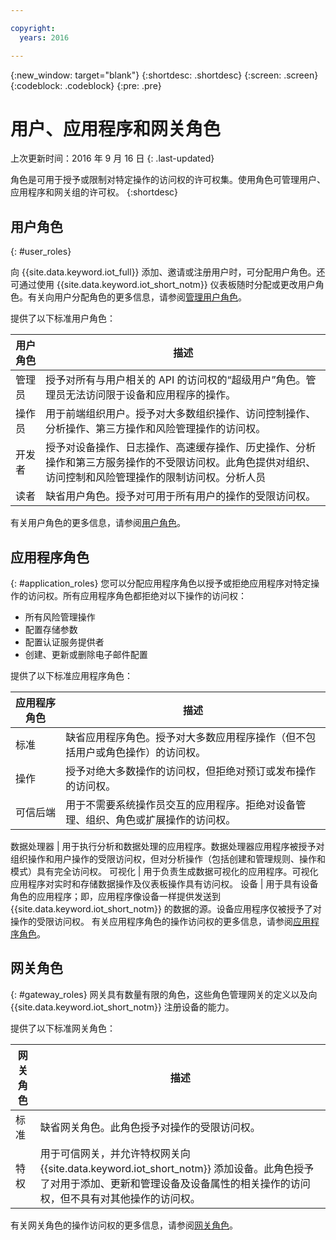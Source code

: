 ```yaml
---

copyright:
  years: 2016

---
```


{:new_window: target="blank"}
{:shortdesc: .shortdesc}
{:screen: .screen}
{:codeblock: .codeblock}
{:pre: .pre}

# 用户、应用程序和网关角色
上次更新时间：2016 年 9 月 16 日
{: .last-updated}

角色是可用于授予或限制对特定操作的访问权的许可权集。使用角色可管理用户、应用程序和网关组的许可权。
{:shortdesc}

## 用户角色
{: #user_roles}

向 {{site.data.keyword.iot_full}} 添加、邀请或注册用户时，可分配用户角色。还可通过使用 {{site.data.keyword.iot_short_notm}} 仪表板随时分配或更改用户角色。有关向用户分配角色的更多信息，请参阅[管理用户角色](managing_user_roles.html)。

提供了以下标准用户角色：

用户角色 | 描述
------------- | -------------
管理员 | 授予对所有与用户相关的 API 的访问权的“超级用户”角色。管理员无法访问限于设备和应用程序的操作。
操作员 | 用于前端组织用户。授予对大多数组织操作、访问控制操作、分析操作、第三方操作和风险管理操作的访问权。
开发者 | 授予对设备操作、日志操作、高速缓存操作、历史操作、分析操作和第三方服务操作的不受限访问权。此角色提供对组织、访问控制和风险管理操作的限制访问权。分析人员 | 授予对分析操作的访问权，包括创建、更新和删除规则、操作和模式。
读者 | 缺省用户角色。授予对可用于所有用户的操作的受限访问权。

有关用户角色的更多信息，请参阅[用户角色](reference/roles_access.html)。

## 应用程序角色
{: #application_roles}
您可以分配应用程序角色以授予或拒绝应用程序对特定操作的访问权。所有应用程序角色都拒绝对以下操作的访问权：

- 所有风险管理操作
- 配置存储参数
- 配置认证服务提供者
- 创建、更新或删除电子邮件配置

提供了以下标准应用程序角色：

应用程序角色 | 描述
------------- | -------------
标准 | 缺省应用程序角色。授予对大多数应用程序操作（但不包括用户或角色操作）的访问权。   
操作 | 授予对绝大多数操作的访问权，但拒绝对预订或发布操作的访问权。
可信后端 | 用于不需要系统操作员交互的应用程序。拒绝对设备管理、组织、角色或扩展操作的访问权。
数据处理器
 | 用于执行分析和数据处理的应用程序。数据处理器应用程序被授予对组织操作和用户操作的受限访问权，但对分析操作（包括创建和管理规则、操作和模式）具有完全访问权。
可视化 | 用于负责生成数据可视化的应用程序。可视化应用程序对实时和存储数据操作及仪表板操作具有访问权。
设备 | 用于具有设备角色的应用程序；即，应用程序像设备一样提供发送到 {{site.data.keyword.iot_short_notm}} 的数据的源。设备应用程序仅被授予了对操作的受限访问权。
有关应用程序角色的操作访问权的更多信息，请参阅[应用程序角色](reference/app_roles_access.html)。

## 网关角色
{: #gateway_roles}
网关具有数量有限的角色，这些角色管理网关的定义以及向 {{site.data.keyword.iot_short_notm}} 注册设备的能力。

提供了以下标准网关角色：

网关角色 | 描述
------------- | -------------
标准 | 缺省网关角色。此角色授予对操作的受限访问权。
特权 | 用于可信网关，并允许特权网关向 {{site.data.keyword.iot_short_notm}} 添加设备。此角色授予了对用于添加、更新和管理设备及设备属性的相关操作的访问权，但不具有对其他操作的访问权。  

有关网关角色的操作访问权的更多信息，请参阅[网关角色](reference/gateway_roles_access.html)。
